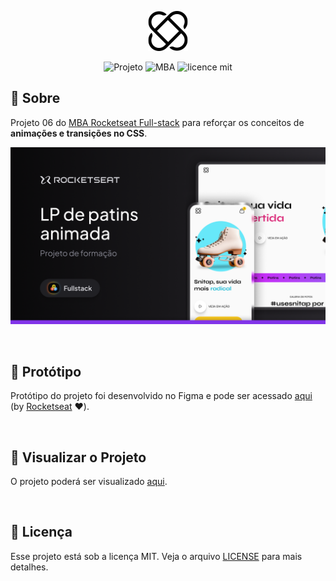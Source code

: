 <p align="center">  
   <img src="assets/logo.svg" alt="Logotipo"/> 
</p>

<div align="center">

![Projeto](https://img.shields.io/badge/danilosalvador-snitap-green)
![MBA](https://img.shields.io/badge/MBA-full--stack-8234e9)
![licence mit](https://img.shields.io/badge/license-MIT-green)

</div>

## 📖 Sobre

Projeto 06 do [MBA Rocketseat Full-stack](https://www.rocketseat.com.br/mba) para reforçar os conceitos de **animações e transições no CSS**.

<p align="center">  
   <img src="files/banner.png" alt="Banner do projeto"/> 
</p>

<br/>

## 🎨 Protótipo

Protótipo do projeto foi desenvolvido no Figma e pode ser acessado [aqui](files/prototype.fig) (by [Rocketseat](https://github.com/rocketseat) ❤️).

<br/>

## 🚀 Visualizar o Projeto

O projeto poderá ser visualizado [aqui](https://danilosalvador.github.io/snitap/).

<br/>

## 📝 Licença
Esse projeto está sob a licença MIT. Veja o arquivo [LICENSE](LICENSE) para mais detalhes.